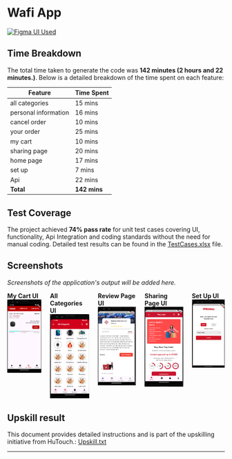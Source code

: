 # Wafi App

<p align="Left">
    <a href="https://www.figma.com/design/5dbO3P6wKWf160IXFaNs53/ANDROID-MOBILE-APP-(Community)?node-id=0-1&node-type=canvas&t=3t9rwCCpWYZ5oYsq-0">
        <img src="https://upload.wikimedia.org/wikipedia/commons/3/33/Figma-logo.svg" alt="Figma UI Used" style="width: 128px; height: 32px;">
    </a>
</p>



## Time Breakdown

The total time taken to generate the code was **142 minutes (2 hours and 22 minutes.)**. Below is a detailed breakdown of the time spent on each feature:

| **Feature**            | **Time Spent** |
|------------------------|----------------|
| all categories           | 15 mins        |
| personal information     | 16 mins        |
| cancel order           | 10 mins        |
| your order        | 25 mins        |
| my cart        | 10 mins        |
| sharing page  | 20 mins        |
| home page  | 17 mins        |
| set up  | 7 mins        |
| Api  | 22 mins        |
| **Total**              | **142 mins**   |

## Test Coverage

The project achieved **74% pass rate** for unit test cases covering UI, functionality, Api Integration and coding standards without the need for manual coding. Detailed test results can be found in the [TestCases.xlsx](https://docs.google.com/spreadsheets/d/1QKtahr1xG2l5DTITAgy4YRnm8Hr41Xya/edit?usp=sharing&ouid=101759901632786579901&rtpof=true&sd=true) file.

## Screenshots

*Screenshots of the application's output will be added here.*

<div style="display: flex; justify-content: space-around; gap: 20px;">
    <div>
        <b>My Cart UI</b>
        <img src="assets/Screenshot 2024-12-03 205032.png" alt="Home Screen" width="200"/>
    </div>
    <div>
        <b>All Categories UI</b>
        <img src="assets/Screenshot 2024-12-03 211444.png" alt="Recipe Detail" width="200"/>
    </div>
    <div>
        <b>Review Page UI</b>
        <img src="assets/Screenshot 2024-12-03 212608.png" alt="Search Screen" width="200"/>
    </div>
        <div>
        <b>Sharing Page UI</b>
        <img src="assets/Screenshot 2024-12-03 213015.png" alt="Search Screen" width="200"/>
    </div>
        <div>
        <b>Set Up UI</b>
        <img src="assets/Screenshot 2024-12-04 173202.png" alt="Search Screen" width="200"/>
    </div>
</div>

## Upskill result

This document provides detailed instructions and is part of the upskilling initiative from HuTouch.: [Upskill.txt](review.txt)


---

